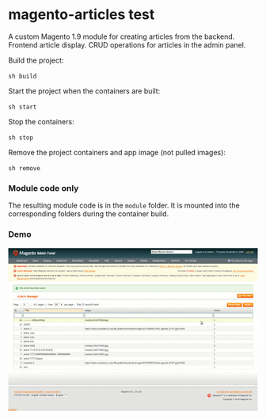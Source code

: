 # magento-articles test
A custom Magento 1.9 module for creating articles from the backend.
Frontend article display. CRUD operations for articles in the admin panel.


Build the project:

`sh build`


Start the project when the containers are built:

`sh start`


Stop the containers:

`sh stop`

Remove the project containers and app image (not pulled images):

`sh remove`


### Module code only

The resulting module code is in the `module` folder. 
It is mounted into the corresponding folders during the container build.

### Demo

![demo](https://raw.githubusercontent.com/sr9yar/magento-articles/master/demo.gif "Demo")
